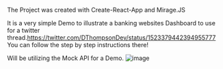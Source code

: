 The Project was created with Create-React-App and Mirage.JS

It is a very simple Demo to illustrate a banking websites Dashboard to use for a twitter thread.https://twitter.com/DThompsonDev/status/1523379442394955777 You can follow the step by step instructions there!

Will be utilizing the Mock API for a Demo. 
![image](https://user-images.githubusercontent.com/39189903/167315316-7fb9cad3-bdff-479c-ad9c-dab2f739a321.png)
